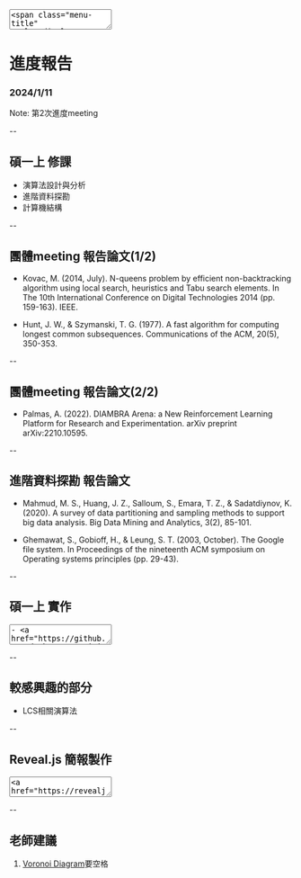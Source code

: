 <textarea>
<span class="menu-title" style="display: none">2024/1/11</span>
</textarea>

# 進度報告
### 2024/1/11

Note:
第2次進度meeting

--

## 碩一上 修課
- 演算法設計與分析
- 進階資料探勘
- 計算機結構

--

## 團體meeting 報告論文(1/2)
<!-- 2023/08/29 第一次 團體meeting -->
- Kovac, M. (2014, July). N-queens problem by efficient non-backtracking algorithm using local search, heuristics and Tabu search elements. In The 10th International Conference on Digital Technologies 2014 (pp. 159-163). IEEE.

<!-- 2023/10/18 第二次 團體meeting -->
- Hunt, J. W., & Szymanski, T. G. (1977). A fast algorithm for computing longest common subsequences. Communications of the ACM, 20(5), 350-353.

--

## 團體meeting 報告論文(2/2)

<!-- 2023/12/13 第三次 團體meeting -->
- Palmas, A. (2022). DIAMBRA Arena: a New Reinforcement Learning Platform for Research and Experimentation. arXiv preprint arXiv:2210.10595.

--

## 進階資料探勘 報告論文
<!-- 2023/12/14 進階資料探勘 期末報告 -->
- Mahmud, M. S., Huang, J. Z., Salloum, S., Emara, T. Z., & Sadatdiynov, K. (2020). A survey of data partitioning and sampling methods to support big data analysis. Big Data Mining and Analytics, 3(2), 85-101.

<!-- 2023/12/14 進階資料探勘 期末報告 -->
- Ghemawat, S., Gobioff, H., & Leung, S. T. (2003, October). The Google file system. In Proceedings of the nineteenth ACM symposium on Operating systems principles (pp. 29-43).

--

## 碩一上 實作
<textarea data-markdown>
- <a href="https://github.com/dockyu/VoronoiDiagram" target="_blank">Voronoi Diagram</a>
</textarea>

--

## 較感興趣的部分
- LCS相關演算法

--

## Reveal.js 簡報製作

<textarea>
<a href="https://revealjs.com" target="_blank">
    <img data-src="https://hakim-static.s3.amazonaws.com/reveal-js/logo/v1/reveal-black-text-sticker.png" alt="reveal.js">
</a>
</textarea>

--

## 老師建議
1. [Voronoi Diagram](#碩一上-實作)要空格